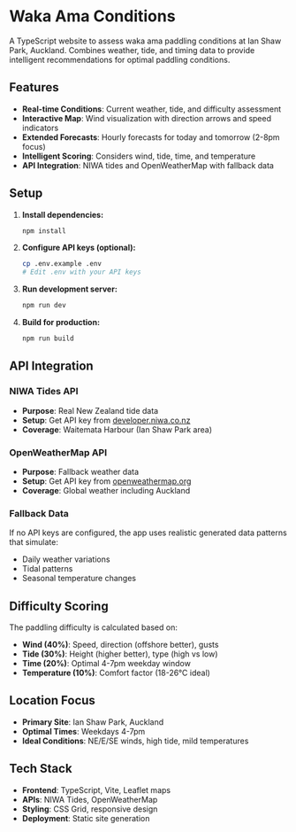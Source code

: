 # Waka Ama Conditions

A TypeScript website to assess waka ama paddling conditions at Ian Shaw Park, Auckland. Combines weather, tide, and timing data to provide intelligent recommendations for optimal paddling conditions.

## Features

- **Real-time Conditions**: Current weather, tide, and difficulty assessment
- **Interactive Map**: Wind visualization with direction arrows and speed indicators
- **Extended Forecasts**: Hourly forecasts for today and tomorrow (2-8pm focus)
- **Intelligent Scoring**: Considers wind, tide, time, and temperature
- **API Integration**: NIWA tides and OpenWeatherMap with fallback data

## Setup

1. **Install dependencies:**
   ```bash
   npm install
   ```

2. **Configure API keys (optional):**
   ```bash
   cp .env.example .env
   # Edit .env with your API keys
   ```

3. **Run development server:**
   ```bash
   npm run dev
   ```

4. **Build for production:**
   ```bash
   npm run build
   ```

## API Integration

### NIWA Tides API
- **Purpose**: Real New Zealand tide data
- **Setup**: Get API key from [developer.niwa.co.nz](https://developer.niwa.co.nz/)
- **Coverage**: Waitemata Harbour (Ian Shaw Park area)

### OpenWeatherMap API
- **Purpose**: Fallback weather data
- **Setup**: Get API key from [openweathermap.org](https://openweathermap.org/api)
- **Coverage**: Global weather including Auckland

### Fallback Data
If no API keys are configured, the app uses realistic generated data patterns that simulate:
- Daily weather variations
- Tidal patterns
- Seasonal temperature changes

## Difficulty Scoring

The paddling difficulty is calculated based on:

- **Wind (40%)**: Speed, direction (offshore better), gusts
- **Tide (30%)**: Height (higher better), type (high vs low)
- **Time (20%)**: Optimal 4-7pm weekday window
- **Temperature (10%)**: Comfort factor (18-26°C ideal)

## Location Focus

- **Primary Site**: Ian Shaw Park, Auckland
- **Optimal Times**: Weekdays 4-7pm
- **Ideal Conditions**: NE/E/SE winds, high tide, mild temperatures

## Tech Stack

- **Frontend**: TypeScript, Vite, Leaflet maps
- **APIs**: NIWA Tides, OpenWeatherMap
- **Styling**: CSS Grid, responsive design
- **Deployment**: Static site generation